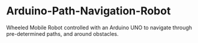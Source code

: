# Arduino-Path-Navigation-Robot
Wheeled Mobile Robot controlled with an Arduino UNO to navigate through pre-determined paths, and around obstacles.
